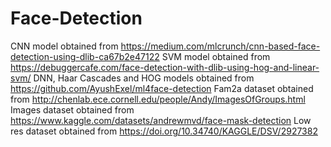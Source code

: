 # Face-Detection

CNN model obtained from https://medium.com/mlcrunch/cnn-based-face-detection-using-dlib-ca67b2e47122
SVM model obtained from https://debuggercafe.com/face-detection-with-dlib-using-hog-and-linear-svm/
DNN, Haar Cascades and HOG models obtained from https://github.com/AyushExel/ml4face-detection
Fam2a dataset obtained from http://chenlab.ece.cornell.edu/people/Andy/ImagesOfGroups.html
Images dataset obtained from https://www.kaggle.com/datasets/andrewmvd/face-mask-detection
Low res dataset obtained from https://doi.org/10.34740/KAGGLE/DSV/2927382
